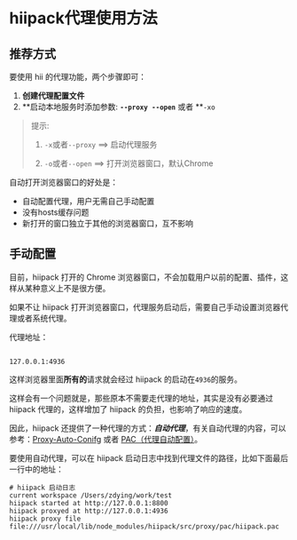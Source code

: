 # hiipack代理使用方法

## 推荐方式

要使用 hii 的代理功能，两个步骤即可：

1. **创建代理配置文件**
2. **启动本地服务时添加参数: **`--proxy --open`** 或者 **`-xo`

> 提示:
> 
> 1. `-x`或者`--proxy` ==&gt; 启动代理服务
> 
> 2. `-o`或者`--open` ==&gt; 打开浏览器窗口，默认Chrome

自动打开浏览器窗口的好处是：

* 自动配置代理，用户无需自己手动配置
* 没有hosts缓存问题
* 新打开的窗口独立于其他的浏览器窗口，互不影响

## 手动配置

目前，hiipack 打开的 Chrome 浏览器窗口，不会加载用户以前的配置、插件，这样从某种意义上不是很方便。

如果不让 hiipack 打开浏览器窗口，代理服务启动后，需要自己手动设置浏览器代理或者系统代理。

代理地址：

```

127.0.0.1:4936

```

这样浏览器里面**所有的**请求就会经过 hiipack 的启动在`4936`的服务。

这样会有一个问题就是，那些原本不需要走代理的地址，其实是没有必要通过 hiipack 代理的，这样增加了 hiipack 的负担，也影响了响应的速度。

因此，hiipack 还提供了一种代理的方式：***自动代理***，有关自动代理的内容，可以参考：[Proxy-Auto-Conifg](https://en.wikipedia.org/wiki/Proxy_auto-config) 或者 [PAC（代理自动配置）](http://baike.baidu.com/item/PAC/16292100)。

要使用自动代理，可以在 hiipack 启动日志中找到代理文件的路径，比如下面最后一行中的地址：

```
# hiipack 启动日志
current workspace /Users/zdying/work/test
hiipack started at http://127.0.0.1:8800
hiipack proxyed at http://127.0.0.1:4936
hiipack proxy file file:///usr/local/lib/node_modules/hiipack/src/proxy/pac/hiipack.pac
```

